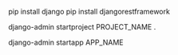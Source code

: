pip install django
pip install djangorestframework

django-admin startproject PROJECT_NAME .

django-admin startapp APP_NAME